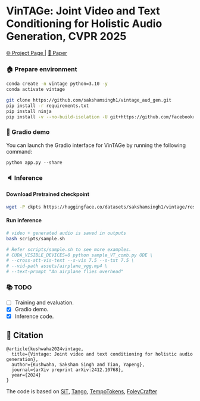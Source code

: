 # VinTAGe: Joint Video and Text Conditioning for Holistic Audio Generation, CVPR 2025

<a href="https://sakshamsingh1.github.io/vintage/"> 🌐 Project Page </a> | <a href="https://arxiv.org/pdf/2412.10768"> 📖 Paper </a> 

### 🏠 Prepare environment

```bash
conda create -n vintage python=3.10 -y
conda activate vintage

git clone https://github.com/sakshamsingh1/vintage_aud_gen.git
pip install -r requirements.txt
pip install ninja
pip install -v --no-build-isolation -U git+https://github.com/facebookresearch/xformers.git@main
```

### 🚀 Gradio demo
You can launch the Gradio interface for VinTAGe by running the following command:
```
python app.py --share
```

### 🔈 Inference

#### Download Pretrained checkpoint
```bash
wget -P ckpts https://huggingface.co/datasets/sakshamsingh1/vintage/resolve/main/VTComb_0300000.pt
```

#### Run inference
```bash
# video + generated audio is saved in outputs
bash scripts/sample.sh

# Refer scripts/sample.sh to see more examples.
# CUDA_VISIBLE_DEVICES=0 python sample_VT_comb.py ODE \
# --cross-att-vis-text --s-vis 7.5 --s-txt 7.5 \
# --vid-path assets/airplane_vgg.mp4 \
# --text-prompt "An airplane flies overhead" 
```

### 📚 TODO
- [ ] Training and evaluation.
- [x] Gradio demo.
- [x] Inference code.

## 🤗 Citation
```
@article{kushwaha2024vintage,
  title={Vintage: Joint video and text conditioning for holistic audio generation},
  author={Kushwaha, Saksham Singh and Tian, Yapeng},
  journal={arXiv preprint arXiv:2412.10768},
  year={2024}
}
```

The code is based on [SiT](https://github.com/willisma/SiT), [Tango](https://github.com/declare-lab/tango), [TempoTokens](https://github.com/guyyariv/TempoTokens), [FoleyCrafter](https://github.com/open-mmlab/foleycrafter)